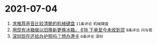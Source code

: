 # 2021-07-04

1. [求推荐声音比较清脆的机械键盘](https://www.v2ex.com/t/787400) `11条评论` `机械键盘`
1. [用现有冰箱做以旧换新更换冰箱， 618 下单至今未收到货](https://www.v2ex.com/t/787399) `8条评论` `问与答`
1. [深圳现在还给办护照吗？想办港卡](https://www.v2ex.com/t/787401) `6条评论` `深圳`
